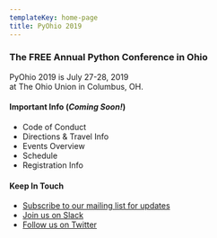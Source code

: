 ```yaml
---
templateKey: home-page
title: PyOhio 2019
---
```

### The FREE Annual Python Conference in Ohio

PyOhio 2019 is July 27-28, 2019 <br>at The Ohio Union in Columbus, OH.

#### Important Info (*Coming Soon!*)

- Code of Conduct
- Directions & Travel Info
- Events Overview
- Schedule
- Registration Info

#### Keep In Touch

- [Subscribe to our mailing list for updates](/contact/keep-in-touch)
- [Join us on Slack](https://slack.pyohio.org/)
- [Follow us on Twitter](https://twitter.com/pyohio)
